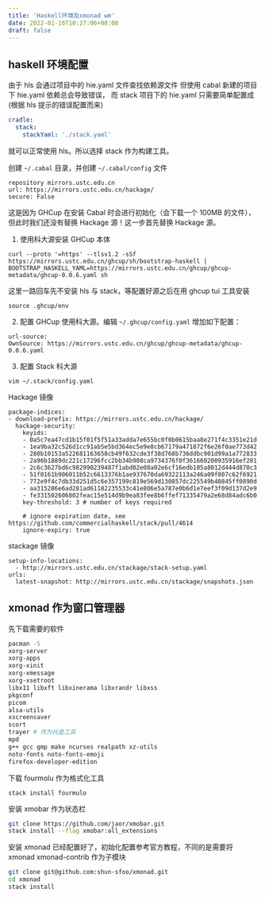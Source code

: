 ```yaml
---
title: 'Haskell环境及xmonad wm'
date: 2022-01-16T10:27:06+08:00
draft: false
---
```


## haskell 环境配置

由于 hls 会通过项目中的 hie.yaml 文件查找依赖源文件
但使用 cabal 新建的项目下 hie.yaml 依赖总会导致错误，
而 stack 项目下的 hie.yaml 只需要简单配置成(根据 hls 提示的错误配置而来)

```yaml
cradle:
  stack:
    stackYaml: './stack.yaml'
```

就可以正常使用 hls。所以选择 stack 作为构建工具。

创建 `~/.cabal` 目录，并创建 `~/.cabal/config` 文件

```config
repository mirrors.ustc.edu.cn
url: https://mirrors.ustc.edu.cn/hackage/
secure: False
```

这是因为 GHCup 在安装 Cabal 时会进行初始化（会下载一个 100MB 的文件），
但此时我们还没有替换 Hackage 源！这一步首先替换 Hackage 源。

1. 使用科大源安装 GHCup 本体

`curl --proto '=https' --tlsv1.2 -sSf https://mirrors.ustc.edu.cn/ghcup/sh/bootstrap-haskell | BOOTSTRAP_HASKELL_YAML=https://mirrors.ustc.edu.cn/ghcup/ghcup-metadata/ghcup-0.0.6.yaml sh`

这里一路回车先不安装 hls 与 stack，等配置好源之后在用 ghcup tui 工具安装

`source .ghcup/env`

2. 配置 GHCup 使用科大源。编辑 `~/.ghcup/config.yaml` 增加如下配置：

```config
url-source:
OwnSource: https://mirrors.ustc.edu.cn/ghcup/ghcup-metadata/ghcup-0.0.6.yaml
```

3. 配置 Stack 科大源

`vim ~/.stack/config.yaml`

Hackage 镜像

```config
package-indices:
- download-prefix: https://mirrors.ustc.edu.cn/hackage/
  hackage-security:
    keyids:
    - 0a5c7ea47cd1b15f01f5f51a33adda7e655bc0f0b0615baa8e271f4c3351e21d
    - 1ea9ba32c526d1cc91ab5e5bd364ec5e9e8cb67179a471872f6e26f0ae773d42
    - 280b10153a522681163658cb49f632cde3f38d768b736ddbc901d99a1a772833
    - 2a96b1889dc221c17296fcc2bb34b908ca9734376f0f361660200935916ef201
    - 2c6c3627bd6c982990239487f1abd02e08a02e6cf16edb105a8012d444d870c3
    - 51f0161b906011b52c6613376b1ae937670da69322113a246a09f807c62f6921
    - 772e9f4c7db33d251d5c6e357199c819e569d130857dc225549b40845ff0890d
    - aa315286e6ad281ad61182235533c41e806e5a787e0b6d1e7eef3f09d137d2e9
    - fe331502606802feac15e514d9b9ea83fee8b6ffef71335479a2e68d84adc6b0
    key-threshold: 3 # number of keys required

    # ignore expiration date, see https://github.com/commercialhaskell/stack/pull/4614
    ignore-expiry: true
```

stackage 镜像

```config
setup-info-locations:
  - http://mirrors.ustc.edu.cn/stackage/stack-setup.yaml
urls:
  latest-snapshot: http://mirrors.ustc.edu.cn/stackage/snapshots.json
```

## xmonad 作为窗口管理器

先下载需要的软件

```bash
pacman -S
xorg-server
xorg-apps
xorg-xinit
xorg-xmessage
xorg-xsetroot
libx11 libxft libxinerama libxrandr libxss
pkgconf
picom
alsa-utils
xscreensaver
scort
trayer # 作为托盘工具
mpd
g++ gcc gmp make ncurses realpath xz-utils
noto-fonts noto-fonts-emoji
firefox-developer-edition
```

下载 fourmolu 作为格式化工具

`stack install fourmulo`

安装 xmobar 作为状态栏

```bash
git clone https://github.com/jaor/xmobar.git
stack install --flag xmobar:all_extensions
```

安装 xmonad
已经配置好了，初始化配置参考官方教程，不同的是需要将 xmonad xmonad-contrib 作为子模块

```bash
git clone git@github.com:shun-sfoo/xmonad.git
cd xmonad
stack install
```
